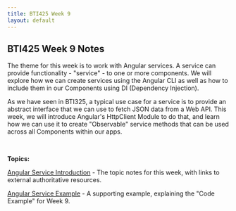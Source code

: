 ```yaml
---
title: BTI425 Week 9
layout: default
---
```


## BTI425 Week 9 Notes

The theme for this week is to work with Angular services. A service can provide functionality - "service" - to one or more components. We will explore how we can create services using the Angular CLI as well as how to include them in our Components using DI (Dependency Injection).

As we have seen in BTI325, a typical use case for a service is to provide an abstract interface that we can use to fetch JSON data from a Web API. This week, we will introduce Angular's HttpClient Module to do that, and learn how we can use it to create "Observable" service methods that can be used across all Components within our apps.

<br>

**Topics:**

[Angular Service Introduction](angular-services-intro) - The topic notes for this week, with links to external authoritative resources.

[Angular Service Example](angular-services-example) - A supporting example, explaining the "Code Example" for Week 9.

<br>
